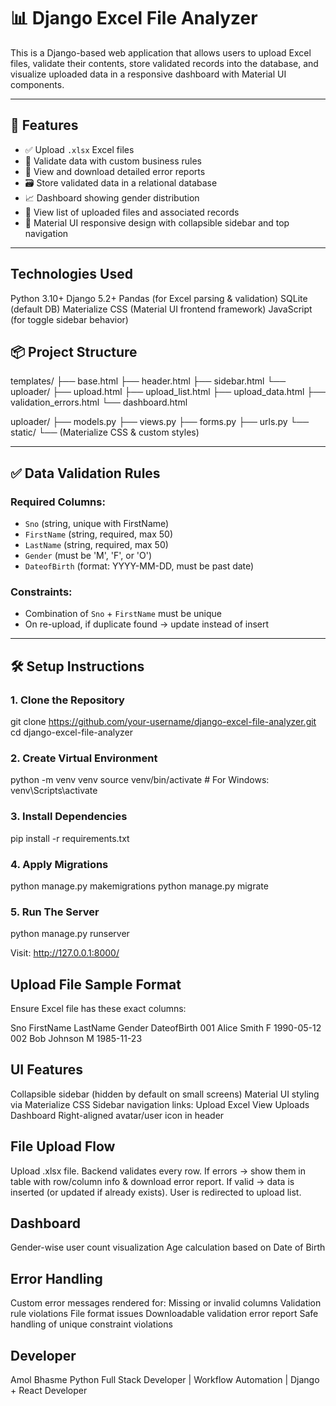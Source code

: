 # 📊 Django Excel File Analyzer

This is a Django-based web application that allows users to upload Excel files, validate their contents, store validated records into the database, and visualize uploaded data in a responsive dashboard with Material UI components.

---

## 🚀 Features

- ✅ Upload `.xlsx` Excel files
- 🧪 Validate data with custom business rules
- 🛑 View and download detailed error reports
- 🗃️ Store validated data in a relational database
- 📈 Dashboard showing gender distribution
- 📄 View list of uploaded files and associated records
- 🎨 Material UI responsive design with collapsible sidebar and top navigation

---

## Technologies Used
Python 3.10+
Django 5.2+
Pandas (for Excel parsing & validation)
SQLite (default DB)
Materialize CSS (Material UI frontend framework)
JavaScript (for toggle sidebar behavior)

## 📦 Project Structure

templates/ ├── base.html ├── header.html ├── sidebar.html └── uploader/ ├── upload.html ├── upload_list.html ├── upload_data.html ├── validation_errors.html └── dashboard.html

uploader/ ├── models.py ├── views.py ├── forms.py ├── urls.py └── static/ └── (Materialize CSS & custom styles)


---

## ✅ Data Validation Rules

### Required Columns:
- `Sno` (string, unique with FirstName)
- `FirstName` (string, required, max 50)
- `LastName` (string, required, max 50)
- `Gender` (must be 'M', 'F', or 'O')
- `DateofBirth` (format: YYYY-MM-DD, must be past date)

### Constraints:
- Combination of `Sno` + `FirstName` must be unique
- On re-upload, if duplicate found → update instead of insert

---

## 🛠️ Setup Instructions

### 1. Clone the Repository

git clone https://github.com/your-username/django-excel-file-analyzer.git
cd django-excel-file-analyzer

### 2. Create Virtual Environment
python -m venv venv
source venv/bin/activate  # For Windows: venv\Scripts\activate

### 3. Install Dependencies
pip install -r requirements.txt

### 4. Apply Migrations
python manage.py makemigrations
python manage.py migrate

### 5. Run The Server
python manage.py runserver

Visit: http://127.0.0.1:8000/

## Upload File Sample Format
Ensure Excel file has these exact columns:

Sno	FirstName	LastName	Gender	DateofBirth
001	Alice	Smith	F	1990-05-12
002	Bob	Johnson	M	1985-11-23

## UI Features
Collapsible sidebar (hidden by default on small screens)
Material UI styling via Materialize CSS
Sidebar navigation links:
Upload Excel
View Uploads
Dashboard
Right-aligned avatar/user icon in header

## File Upload Flow
Upload .xlsx file.
Backend validates every row.
If errors → show them in table with row/column info & download error report.
If valid → data is inserted (or updated if already exists).
User is redirected to upload list.

## Dashboard
Gender-wise user count visualization
Age calculation based on Date of Birth

## Error Handling
Custom error messages rendered for:
Missing or invalid columns
Validation rule violations
File format issues
Downloadable validation error report
Safe handling of unique constraint violations

## Developer
Amol Bhasme
Python Full Stack Developer | Workflow Automation | Django + React Developer